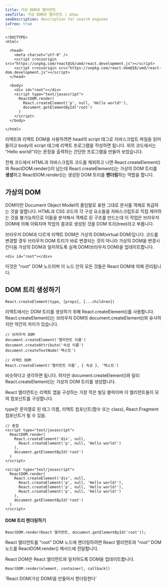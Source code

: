 ```yaml
---
title: 가상 DOM과 엘리먼트
seoTitle: 가상 DOM과 엘리먼트 | ohoo
seoDescription: description for search engines
isFree: true
---
```



```
<!DOCTYPE>
<html>

  <head>
    <meta charset="utf-8" />
    <script crossorigin src="https://unpkg.com/react@16/umd/react.development.js"></script>
    <script crossorigin src="https://unpkg.com/react-dom@16/umd/react-dom.development.js"></script>
  </head>

  <body>
    <div id="root"></div>
    <script type="text/javascript">
      ReactDOM.render(
        React.createElement('p', null, 'Hello world!'),
        document.getElementById('root')
      )
    </script>
  </body>

</html>
```

리액트와 리액트 DOM을 사용하려면 head의 script 태그로 자바스크립트 파일을 읽어 들이고 body의 script 태그에 리액트 프로그램을 작성하면 됩니다. 위의 코드에서는 "Hello world!"라는 문장을 출력하는 간단한 프로그램을 만들어 보았습니다.  

전체 코드에서 HTML과 자바스크립트 코드를 제외하고 나면 React.createElement()와 ReactDOM.render()이 남는데 React.createElement()는 가상의 DOM 트리를 **생성**하고 ReactDOM.render()는 생성된 DOM 트리를 **렌더링**하는 역할을 합니다.


## 가상의 DOM
DOM이란 Document Object Model의 줄임말로 표현 그대로 문서를 객체로 취급하는 것을 말합니다. HTML과 CSS 코드의 각 구성 요소들을 자바스크립트로 직접 제어하는 것을 불가능하므로 이들을 분석해서 객체로 된 구조를 만드는데 이 작업은 브라우저 DOM에 의해 이뤄지며 작업의 결과로 생성된 것을 DOM 트리(tree)라고 부릅니다.


브라우저 DOM과 다르게 리액트 DOM은 가상의 DOM(virtual DOM)입니다. 코드를 변경할 경우 브라우저 DOM 트리가 바로 변경되는 것이 아니라 가상의 DOM을 변경시킨다음 가상의 DOM과 일치하도록 실제 DOM(브라우저 DOM)을 업데이트합니다.

```
<div id="root"></div>
```

이것은 "root" DOM 노드이며 이 노드 안의 모든 것들은 React DOM에 의해 관리됩니다. 


## DOM 트리 생성하기
```
React.createElement(type, [props], [...children])
```

리액트에서는 DOM 트리를 생성하기 위해 React.createElement()를 사용합니다. React.createElement()는 브라우저 DOM의 document.createElement()와 유사하지만 약간의 차이가 있습니다. 

```
// 브라우저 DOM
document.createElement('엘리먼트 이름')
document.createAttribute('속성 이름')
document.createTextNode('텍스트')

// 리액트 DOM
React.createElement('엘리먼트 이름', { 속성 }, '텍스트')
```

비슷하다고 생각하면 됩니다. 하지만 document.createElement()와 달리 React.createElement()는 가상의 DOM 트리를 생성합니다. 

React 엘리먼트는 리액트 앱을 구성하는 가장 작은 빌딩 블럭이며 이 엘리먼트들이 모여 컴포넌트를 구성합니다. 




type은 문자열로 된 태그 이름, 리액트 컴포넌트(함수 또는 class), React.Fragment 컴포넌트가 될 수 있음.

```
// 중첩
<script type="text/javascript">
  ReactDOM.render(
    React.createElement('div', null,
      React.createElement('p', null, 'Hello world!')
    ),
    document.getElementById('root')
  )
</script>
```

```
<script type="text/javascript">
  ReactDOM.render(
    React.createElement('div', null,
      React.createElement('p', null, 'Hello world!'),
      React.createElement('p', null, 'Hello world!'),
      React.createElement('p', null, 'Hello world!')
    ),
    document.getElementById('root')
  )
</script>
```




#### DOM 트리 렌더링하기

```
ReactDOM.render(React 엘리먼트, document.getElementById('root'));
```

React 엘리먼트를 "root" DOM 노드에 렌더링하려면 React 엘리먼트와 "root" DOM 노드를 ReactDOM.render() 메서드에 전달합니다.

React DOM은 React 엘리먼트와 일치하도록 DOM을 업데이트합니다.

```
ReactDOM.render(element, container[, callback])
```

'React DOM(가상 DOM)을 만들어서 렌더링한다'

